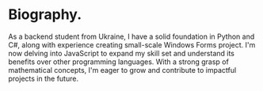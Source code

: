 # Biography.
As a backend student from Ukraine, I have a solid foundation in Python and C#, along with experience creating small-scale Windows Forms project. I'm now delving into JavaScript to expand my skill set and understand its benefits over other programming languages. With a strong grasp of mathematical concepts, I'm eager to grow and contribute to impactful projects in the future.
